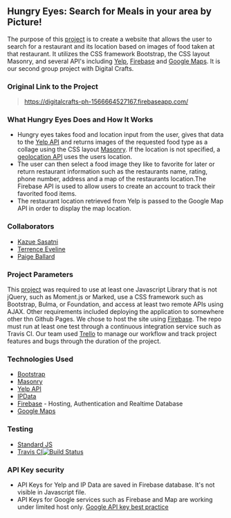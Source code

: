 ## Hungry Eyes: Search for Meals in your area by Picture!

The purpose of this [project](https://github.com/oakmac/phase1-final-project-requirements) is to create a website that allows the user to search for a restaurant and its location based on images of food taken at that restaurant.  It utilizes the CSS framework Bootstrap, the CSS layout Masonry, and several API's including [Yelp](https://www.yelp.com/developers), [Firebase](https://firebase.google.com/) and [Google Maps](https://developers.google.com/maps/documentation/). It is our second group project with Digital Crafts.

### Original Link to the Project
> https://digitalcrafts-ph-1566664527167.firebaseapp.com/

### What Hungry Eyes Does and How It Works
* Hungry eyes takes food and location input from the user, gives that data to the [Yelp API](https://www.yelp.com/developers) and returns images of the requested food type as a collage using the CSS layout [Masonry](https://masonry.desandro.com/). If the location is not specified, a [geolocation API](https://ipdata.co/) uses the users location.  
* The user can then select a food image they like to favorite for later or return restaurant information such as the restaurants name, rating, phone number, address and a map of the restaurants location.The Firebase API is used to allow users to create an account to track their favorited food items.   
* The restaurant location retrieved from Yelp is passed to the Google Map API in order to display the map location.
  
### Collaborators
* [Kazue Sasatni](https://github.com/segakazzz)
* [Terrence Eveline](https://github.com/tjeve)
* [Paige Ballard](https://github.com/paigeballard)

### Project Parameters
This [project](https://github.com/oakmac/phase1-final-project-requirements) was required to use at least one Javascript Library that is not jQuery, such as Moment.js or Marked, use a CSS framework such as Bootstrap, Bulma, or Foundation, and access at least two remote APIs using AJAX. Other requirements included deploying the application to somewhere other thn Github Pages. We chose to host the site using [Firebase](https://firebase.google.com/). The repo must run at least one test through a continuous integration service such as Travis CI.
Our team used [Trello](www.trello.com) to manage our workflow and track project features and bugs through the duration of the project. 

### Technologies Used
  * [Bootstrap](https://getbootstrap.com/)
  * [Masonry](https://masonry.desandro.com/)
  * [Yelp API](https://www.yelp.com/developers)
  * [IPData](https://ipdata.co/) 
  * [Firebase](https://firebase.google.com/) - Hosting, Authentication and Realtime Database
  * [Google Maps](https://developers.google.com/maps/documentation/)


### Testing
  * [Standard JS](https://standardjs.com/)
  * [Travis CI](https://travis-ci.com/)[![Build Status](https://travis-ci.com/tjeve/Phase-1-Project.svg?token=dsz12ZBZHtquGbpEUUm6&branch=master)](https://travis-ci.com/tjeve/Phase-1-Project)

### API Key security
   * API Keys for Yelp and IP Data are saved in Firebase database. It's not visible in Javascript file. 
   * API Keys for Google services such as Firebase and Map are working under limited host only. [Google API key best practice](https://developers.google.com/maps/api-key-best-practices) 
